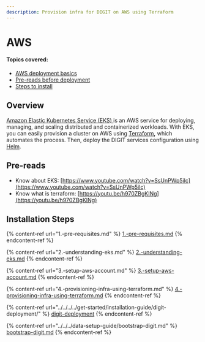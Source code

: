 ```yaml
---
description: Provision infra for DIGIT on AWS using Terraform
---
```


# AWS

#### Topics covered:

* [AWS deployment basics](./#overview)
* [Pre-reads before deployment](./#pre-reads)
* [Steps to install ](./#prerequisites)

## Overview

[Amazon Elastic Kubernetes Service (EKS) ](https://docs.aws.amazon.com/eks/latest/userguide/what-is-eks.html)is an AWS service for deploying, managing, and scaling distributed and containerized workloads. With EKS, you can easily provision a cluster on AWS using [Terraform](https://www.terraform.io/intro/index.html)**,** which automates the process. Then, deploy the DIGIT services configuration using [Helm](https://helm.sh/docs/).

## Pre-reads

* Know about EKS: [https://www.youtube.com/watch?v=SsUnPWp5ilc](https://www.youtube.com/watch?v=SsUnPWp5ilc)
* Know what is terraform: [https://youtu.be/h970ZBgKINg](https://youtu.be/h970ZBgKINg)

## Installation Steps <a href="#prerequisites" id="prerequisites"></a>

{% content-ref url="1.-pre-requisites.md" %}
[1.-pre-requisites.md](1.-pre-requisites.md)
{% endcontent-ref %}

{% content-ref url="2.-understanding-eks.md" %}
[2.-understanding-eks.md](2.-understanding-eks.md)
{% endcontent-ref %}

{% content-ref url="3.-setup-aws-account.md" %}
[3.-setup-aws-account.md](3.-setup-aws-account.md)
{% endcontent-ref %}

{% content-ref url="4.-provisioning-infra-using-terraform.md" %}
[4.-provisioning-infra-using-terraform.md](4.-provisioning-infra-using-terraform.md)
{% endcontent-ref %}

{% content-ref url="../../../../get-started/installation-guide/digit-deployment/" %}
[digit-deployment](../../../../get-started/installation-guide/digit-deployment/)
{% endcontent-ref %}

{% content-ref url="../../../data-setup-guide/bootstrap-digit.md" %}
[bootstrap-digit.md](../../../data-setup-guide/bootstrap-digit.md)
{% endcontent-ref %}
